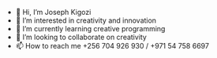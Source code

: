 - 👋 Hi, I’m Joseph Kigozi
- 👀 I’m interested in creativity and innovation
- 🌱 I’m currently learning creative programming
- 💞️ I’m looking to collaborate on creativity
- 📫 How to reach me +256 704 926 930 / +971 54 758 6697

<!---
josefk-eng/josefk-eng is a ✨ special ✨ repository because its `README.md` (this file) appears on your GitHub profile.
You can click the Preview link to take a look at your changes.
--->
